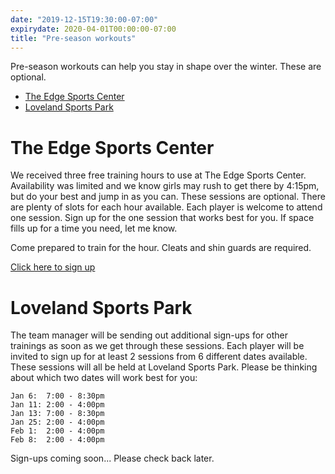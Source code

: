 ```yaml
---
date: "2019-12-15T19:30:00-07:00"
expirydate: 2020-04-01T00:00:00-07:00
title: "Pre-season workouts"
---
```


Pre-season workouts can help you stay in shape over the winter. These are
optional.

<!--more-->

- [The Edge Sports Center](#the-edge-sports-center)
- [Loveland Sports Park](#loveland-sports-park)

# The Edge Sports Center

We received three free training hours to use at The Edge Sports Center.
Availability was limited and we know girls may rush to get there by 4:15pm, but
do your best and jump in as you can. These sessions are optional. There are
plenty of slots for each hour available. Each player is welcome to attend one
session. Sign up for the one session that works best for you. If space fills up
for a time you need, let me know.

Come prepared to train for the hour. Cleats and shin guards are required.

[Click here to sign up][1]

# Loveland Sports Park

The team manager will be sending out additional sign-ups for other trainings as
soon as we get through these sessions. Each player will be invited to sign up
for at least 2 sessions from 6 different dates available. These sessions will
all be held at Loveland Sports Park. Please be thinking about which two dates
will work best for you:

    Jan 6:  7:00 - 8:30pm
    Jan 11: 2:00 - 4:00pm
    Jan 13: 7:00 - 8:30pm
    Jan 25: 2:00 - 4:00pm
    Feb 1:  2:00 - 4:00pm
    Feb 8:  2:00 - 4:00pm

Sign-ups coming soon... Please check back later.

[1]: https://www.signupgenius.com/go/20F0E44ADAF29AAFB6-indoor
